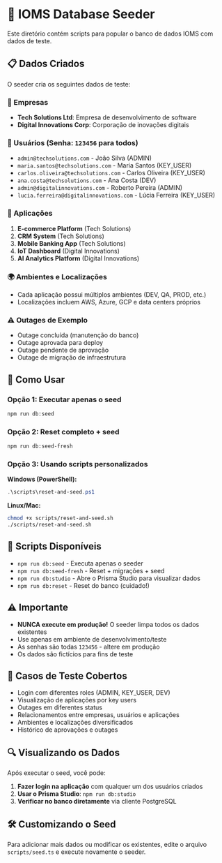 # 🌱 IOMS Database Seeder

Este diretório contém scripts para popular o banco de dados IOMS com dados de teste.

## 📋 Dados Criados

O seeder cria os seguintes dados de teste:

### 🏢 Empresas
- **Tech Solutions Ltd**: Empresa de desenvolvimento de software
- **Digital Innovations Corp**: Corporação de inovações digitais

### 👥 Usuários (Senha: `123456` para todos)
- `admin@techsolutions.com` - João Silva (ADMIN)
- `maria.santos@techsolutions.com` - Maria Santos (KEY_USER)
- `carlos.oliveira@techsolutions.com` - Carlos Oliveira (KEY_USER)
- `ana.costa@techsolutions.com` - Ana Costa (DEV)
- `admin@digitalinnovations.com` - Roberto Pereira (ADMIN)
- `lucia.ferreira@digitalinnovations.com` - Lúcia Ferreira (KEY_USER)

### 🚀 Aplicações
1. **E-commerce Platform** (Tech Solutions)
2. **CRM System** (Tech Solutions)  
3. **Mobile Banking App** (Tech Solutions)
4. **IoT Dashboard** (Digital Innovations)
5. **AI Analytics Platform** (Digital Innovations)

### 🌍 Ambientes e Localizações
- Cada aplicação possui múltiplos ambientes (DEV, QA, PROD, etc.)
- Localizações incluem AWS, Azure, GCP e data centers próprios

### ⚠️ Outages de Exemplo
- Outage concluída (manutenção do banco)
- Outage aprovada para deploy
- Outage pendente de aprovação
- Outage de migração de infraestrutura

## 🚀 Como Usar

### Opção 1: Executar apenas o seed
```bash
npm run db:seed
```

### Opção 2: Reset completo + seed
```bash
npm run db:seed-fresh
```

### Opção 3: Usando scripts personalizados

**Windows (PowerShell):**
```powershell
.\scripts\reset-and-seed.ps1
```

**Linux/Mac:**
```bash
chmod +x scripts/reset-and-seed.sh
./scripts/reset-and-seed.sh
```

## 🔧 Scripts Disponíveis

- `npm run db:seed` - Executa apenas o seeder
- `npm run db:seed-fresh` - Reset + migrações + seed
- `npm run db:studio` - Abre o Prisma Studio para visualizar dados
- `npm run db:reset` - Reset do banco (cuidado!)

## ⚠️ Importante

- **NUNCA execute em produção!** O seeder limpa todos os dados existentes
- Use apenas em ambiente de desenvolvimento/teste
- As senhas são todas `123456` - altere em produção
- Os dados são fictícios para fins de teste

## 🎯 Casos de Teste Cobertos

- Login com diferentes roles (ADMIN, KEY_USER, DEV)
- Visualização de aplicações por key users
- Outages em diferentes status
- Relacionamentos entre empresas, usuários e aplicações
- Ambientes e localizações diversificados
- Histórico de aprovações e outages

## 🔍 Visualizando os Dados

Após executar o seed, você pode:

1. **Fazer login na aplicação** com qualquer um dos usuários criados
2. **Usar o Prisma Studio**: `npm run db:studio`
3. **Verificar no banco diretamente** via cliente PostgreSQL

## 🛠️ Customizando o Seed

Para adicionar mais dados ou modificar os existentes, edite o arquivo `scripts/seed.ts` e execute novamente o seeder.
